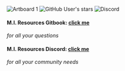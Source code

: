 ![Artboard 1](https://github.com/MesaIndigo/.github/assets/116332087/54b207d4-f5ce-4c16-a893-d1d4ec59d70d)
![GitHub User's stars](https://img.shields.io/github/stars/MesaIndigo)
![Discord](https://img.shields.io/discord/1122739697316278282?label=Number%20of%20Active%20Raccoons&color=A600FF)

 #### M.I. Resources Gitbook: [click me](https://mesa-indigo.gitbook.io/m.i.-resources/)
*for all your questions*
 
 #### M.I. Resources Discord: [click me](https://discord.gg/XwhBUGErxY)
 *for all your community needs*
